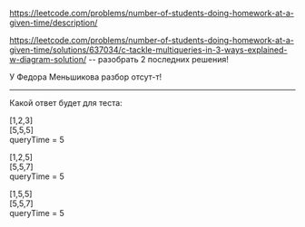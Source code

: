 https://leetcode.com/problems/number-of-students-doing-homework-at-a-given-time/description/

https://leetcode.com/problems/number-of-students-doing-homework-at-a-given-time/solutions/637034/c-tackle-multiqueries-in-3-ways-explained-w-diagram-solution/ -- разобрать 2 последних решения!

У Федора Меньшикова разбор отсут-т!

____

Какой ответ будет для  теста: 

[1,2,3]  
[5,5,5]  
queryTime = 5  

[1,2,5]  
[5,5,7]  
queryTime = 5  

[1,5,5]  
[5,5,7]  
queryTime = 5  
